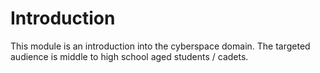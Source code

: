 # Introduction

This module is an introduction into the cyberspace domain. The targeted audience is middle to high school aged students / cadets.

